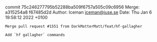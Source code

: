 commit 75c246277795b52288ba509f6757a505c09c6956
Merge: a315254a8 f67485d2d
Author: Iceman <iceman@iuse.se>
Date:   Thu Jan 6 19:58:12 2022 +0100

    Merge pull request #1551 from DarkMatterMatt/feat/hf-gallagher
    
    Add `hf gallagher` commands

